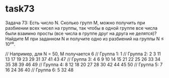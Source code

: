 # task73
Задача 73: Есть число N. Сколько групп M, можно получить при разбиении всех чисел на группы, 
так чтобы в одной группе все числа были взаимно просты (все числа в группе друг на друга не делятся)? 
Найдите M при заданном N и получите одно из разбиений на группы N ≤ 10²⁰.

// Например, для N = 50, M получается 6
// Группа 1: 1
// Группа 2: 2 3 11 13 17 19 23 29 31 37 41 43 47
// Группа 3: 4 6 9 10 14 15 21 22 25 26 33 34 35 38 39 46 49
// Группа 4: 8 12 18 20 27 28 30 42 44 45 50
// Группа 5: 7 16 24 36 40
// Группа 6: 5 32 48
